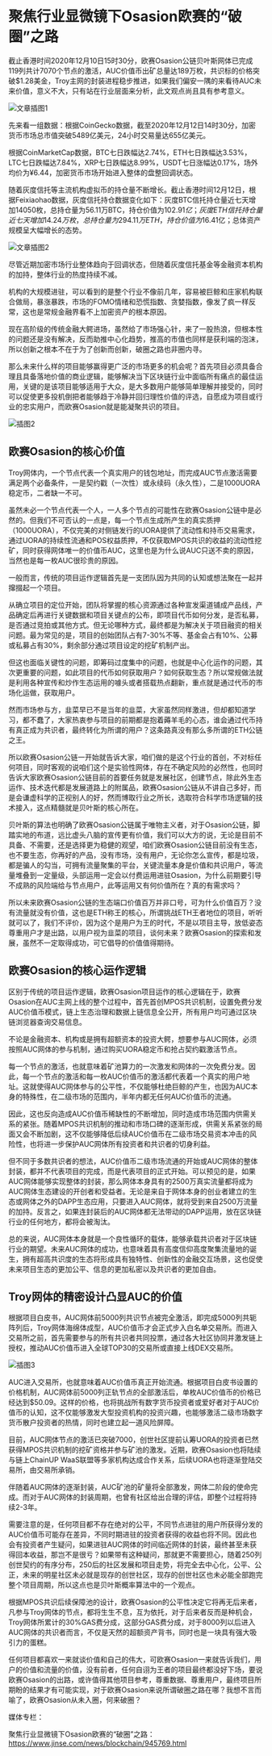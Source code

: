# **聚焦行业显微镜下Osasion欧赛的“破圈”之路**

截止香港时间2020年12月10日15时30分，欧赛Osasion公链贝叶斯网体已完成119列共计7070个节点的激活，AUC价值币出矿总量达189万枚，共识标的价格突破$1.28美金，Troy主网的封装进程稳步推进，如果我们偏安一隅的来看待AUC未来价值，意义不大，只有站在行业层面来分析，此文观点尚且具有参考意义。

![文章插图1](https://github.com/AUC-IO/AUC--publicity/blob/main/%E5%9B%BE%E7%89%87/%E6%96%87%E7%AB%A0%E6%8F%92%E5%9B%BE/%E6%96%87%E7%AB%A0%E6%8F%92%E5%9B%BE1.png)

先来看一组数据：根据CoinGecko数据，截至2020年12月12日14时30分，加密货币市场总市值突破5489亿美元，24小时交易量达655亿美元。

根据CoinMarketCap数据，BTC七日跌幅达2.74%，ETH七日跌幅达3.53%，LTC七日跌幅达7.84%，XRP七日跌幅达8.99%，USDT七日涨幅达0.17%，场外均价为¥6.44，加密货币市场开始进入整体的盘整回调状态。

随着灰度信托等主流机构虚拟币的持仓量不断增长。截止香港时间12月12日，根据Feixiaohao数据，灰度信托持仓数据变化如下：灰度BTC信托持仓量近七天增加14050枚，总持仓量为56.11万BTC，持仓价值为$102.91亿；灰度ETH信托持仓量近七天增加14.24万枚，总持仓量为294.11万ETH，持仓价值为$16.41亿；总体资产规模呈大幅增长的态势。

![文章插图2](https://github.com/AUC-IO/AUC--publicity/blob/main/%E5%9B%BE%E7%89%87/%E6%96%87%E7%AB%A0%E6%8F%92%E5%9B%BE/%E6%96%87%E7%AB%A0%E6%8F%92%E5%9B%BE2.png)

尽管近期加密市场行业整体趋向于回调状态，但随着灰度信托基金等金融资本机构的加持，整体行业的热度持续不减。

机构的大规模进驻，可以看到的是整个行业不像前几年，容易被巨鲸和庄家机构联合做局，暴涨暴跌，市场的FOMO情绪和恐慌指数、贪婪指数，像发了疯一样反常，这也是常规金融界看不上加密资产的根本原因。

现在高阶级的传统金融大鳄进场，虽然给了市场强心针，来了一股热浪，但根本性的问题还是没有解决，反而助推中心化趋势，推高的市值也同样是获利端的泡沫，所以创新之根本不在于为了创新而创新，破圈之路也非圈内寻。

那么未来什么样的项目能够赢得更广泛的市场更多的机会呢？首先项目必须具备合理且具备落地价值的商业逻辑，能够解决当下区块链行业中面临所有痛点的最佳运用，关键的是该项目能够适用于大众，是大多数用户能够简单理解并接受的，同时可以促使更多投机倒把者能够趋于冷静并回归理性价值的评选，自愿成为项目或行业的忠实用户，而欧赛Osasion就是能凝聚共识的项目。

![插图2](https://github.com/AUC-IO/AUC--publicity/blob/main/%E5%9B%BE%E7%89%87/%E6%96%87%E7%AB%A0%E6%8F%92%E5%9B%BE/%E6%8F%92%E5%9B%BE2.jpg)

## ****欧赛Osasion的核心价值****
Troy网体内，一个节点代表一个真实用户的钱包地址，而完成AUC节点激活需要满足两个必备条件，一是契约戳（一次性）或永续码（永久性），二是1000UORA稳定币，二者缺一不可。

虽然未必一个节点代表一个人，一人多个节点的可能性在欧赛Osasion公链中是必然的。但我们不可否认的一点是，每一个节点生成所产生的真实质押（1000UORA），不仅完美的对侧链发行的UORA提供了流动性和持币交易需求，通过UORA的持续性流通和POS权益质押，不仅获取MPOS共识的收益的流动性挖矿，同时获得网体唯一的价值币AUC，这里也是为什么说AUC只送不卖的原因，当然也是每一枚AUC很珍贵的原因。

一般而言，传统的项目运作逻辑首先是一支团队因为共同的认知或想法聚在一起并撺掇起一个项目。

从确立项目的定位开始，团队将掌握的核心资源通过各种宣发渠道铺成产品线，产品确定后再进行关键数据和项目关键点的公布，即项目代币如何分发，是否私募，是否通过竞拍或其他方式。但无论哪种方式，最终都是为解决关于项目融资的相关问题。最为常见的是，项目的创始团队占有7-30%不等、基金会占有10%、公募或私募占有30%，剩余部分通过项目设定的挖矿机制产出。

但这也面临关键性的问题，即筹码过度集中的问题，也就是中心化运作的问题，其次更重要的问题，如此项目的代币如何获取用户？如何获取生态？所以常规做法就是利用各种宣传和炒作生态运用的噱头或者搭载热点翻新，重点就是通过代币的市场化运做，获取用户。

然而市场参与方，韭菜早已不是当年的韭菜，大家虽然同样激进，但却都知道学习，都不蠢了，大家热衷参与项目的前期都是抱着薅羊毛的心态，谁会通过代币持有真正成为共识者，最终转化为所谓的用户？这条路真没有那么多所谓的ETH公链之王。

所以欧赛Osasion公链一开始就告诉大家，咱们做的是这个行业的首创，不对标任何项目，同时客观的说咱们这个是实验性网体，存在不确定风险的必然性，也同时告诉大家欧赛Osasion公链目前的首要任务就是发展社区，创建节点，除此外生态运作、技术迭代都是发展道路上的附属品，欧赛Osasion公链从不讲自己多好，而是会谦虚科学的正视别人的好，然而博取行业之所长，选取符合科学市场逻辑的技术接入，这点精髓就是贝叶斯的核心所在。

贝叶斯的算法也明确了欧赛Osasion公链属于唯物主义者，对于Osasion公链，脚踏实地的布道，远比虚头八脑的宣传更有价值，我们可以大方的说，无论是目前不具备、不需要，还是选择更为稳健的观望，咱们欧赛Osasion公链目前没有生态，也不要生态，你再好的产品，没有市场，没有用户，无论你怎么宣传，都是垃圾，都是骗人的勾当，可拥有流量聚集的平台，关键流量本身是价值和共识用户，等流量堆叠到一定量级，头部运用一定会以付费运用进驻Osasion，为什么前期要引导不成熟的风险端给与节点用户，此等运用又有何价值所在？真的有需求吗？

所以未来欧赛Osasion公链的生态端口价值百万并非口号，可为什么价值百万？没有流量就没有价值，这也是ETH称王的核心，所谓挑战ETH王者地位的项目，听听就可以了，我们不评价，因为这个是用户为王的时代，不是以项目主导，放低姿态尊重用户才是出路，以用户视为韭菜的项目，谈何未来？欧赛Osasion的探索和发展，虽然不一定取得成功，可它倡导的价值值得期待。

## ****欧赛Osasion的核心运作逻辑****

区别于传统的项目运作逻辑，欧赛Osasion项目运作的核心逻辑在于，欧赛Osasion在AUC主网上线的整个过程中，首先首创MPOS共识机制，设置免费分发AUC价值币模式，链上生态治理和数据上链信息全公开，所有用户均可通过区块链浏览器查询交易信息。

不论是金融资本、机构或是拥有超额资本的投资大鳄，想要参与AUC网体，必须按照AUC网体的参与机制，通过购买UORA稳定币和抢占契约戳激活节点。

每一个节点的激活，也就意味着矿池算力的一次激发和网体的一次免费分发。因此，每一个节点的激活和每一枚AUC价值币的激活都代表着一个真实的用户地址。这就使得AUC网体参与的公平性，不仅能够杜绝巨鲸的产生，也因为AUC本身的特殊性，在二级市场的范围内，半年内都无任何AUC价值币的流通。

因此，这也反向造成AUC价值币稀缺性的不断增加，同时造成市场范围内供需关系的紧张。随着MPOS共识机制的推动和市场口碑的逐渐形成，供需关系紧张的局面又会不断加剧，这不仅能够降低后续AUC价值币在二级市场交易资本冲击的风险性，也将进一步保护AUC网体所有投资者和共识者的切身利益。

但不同于多数共识者的想法，AUC价值币二级市场流通的开始或AUC网体的整体封装，都并不代表项目的完成，而是代表项目的正式开始。可以预见的是，如果AUC网体能够实现整体的封装，那么网体本身具有的2500万真实流量都将成为AUC网体生态建设的开创者和受益者。无论是来自于网体本身的创业者建立的生态或网体之外的DAPP生态应用，只要进入AUC网体，就将受到来自2500万流量的加持。反言之，如果连封装后的AUC网体都无法带动的DAPP运用，放在区块链行业的任何地方，都将会被淘汰。

总的来说，AUC网体本身就是一个良性循环的载体，能够承载共识者对于区块链行业的期望。未来AUC网体的成功，也意味着具有高度信仰高度聚集流量地的诞生，拥有超高共识度的生态将形成具有独特性、创新性的金融交互场景，这也促使未来项目生态的更加公平、信息的更加私密以及共识者的更加自由。

## ****Troy网体的精密设计凸显AUC的价值****

根据项目白皮书，AUC网体前5000列共识节点被完全激活，即完成5000列共轭阵列后，Troy网体海绵体成型，AUC价值币才会正式步入白名单交易所。而进入交易所之前，首先需要参与的所有共识者共同投票，通过各大社区协同并激发链上授权，推动AUC价值币进入全球TOP30的交易所或直接上线DEX交易所。

![插图3](https://github.com/AUC-IO/AUC--publicity/blob/main/%E5%9B%BE%E7%89%87/%E6%96%87%E7%AB%A0%E6%8F%92%E5%9B%BE/%E6%8F%92%E5%9B%BE3.jpg)

AUC进入交易所，也就意味着AUC价值币真正开始流通。根据项目白皮书设置的价格机制，AUC网体前5000列正轨节点的全部激活后，单枚AUC价值币的价格已经达到$50.09。这样的价格，也将挑战所有数字货币投资者或爱好者对于AUC价值币的认知，这不仅能够激发大型投资机构的投资兴趣，也能够激活二级市场数字货币散户投资者的热情，同时也建立起一道风险屏障。

目前，AUC网体节点的激活已突破7000，创世社区提前认筹UORA的投资者已然获得MPOS共识机制的挖矿资格并参与矿池的激发。近期，欧赛Osasion也将陆续与链上ChainUP WaaS联盟等多家机构达成合作关系，后续UORA也将逐渐登陆交易所，由交易所承销。

伴随着AUC网体的逐渐封装，AUC矿池的矿量将全部激发，网体二阶段的使命完成。而对于AUC网体的封装周期，也曾有社区给出合理的评估，即整个过程将持续2-3年。

需要注意的是，任何项目都不存在绝对的公平，不同节点进驻的用户所获得分发的AUC价值币可能存在差异，不同时期进驻的投资者获得的收益也将不同。因此也会有投资者产生疑问，如果进驻AUC网体的时间临近网体的封装，最终甚至未获得回本收益，那岂不是很亏？如果带有这种疑问，那就更不需要担心，随着250列创世契约的有序分布，250后的社区发展和项目走势，将完全去中心化，公平、公正，未来的明星社区未必就是现存的创世社区，现存的创世社区也未必能全部跑完整个项目周期，所以这点也是贝叶斯概率算法中的一个观点。

根据MPOS共识后续保障池的设计，欧赛Osasion的公平性决定它将再无后来者，凡参与Troy网体的节点，都将生生不息，互为依托，对于后来者反而是种机会，Troy网体所累计的30%GAS费分成，这部分GAS费分成，对于8000列以后进入AUC网体的共识者而言，不仅是天然的超额资产背书，同时也是一块具有强大吸引力的蛋糕。

任何项目都喜欢一来就谈价值和自己的伟大，可欧赛Osasion一来就告诉我们，用户的价值和流量的价值，没有前者，任何自诩为王者的项目最终都没好下场，要说欧赛Osasion的出路，或许值得其他项目参考，尊重数据、尊重用户，最终项目所期盼的结果才有可能实现，对于欧赛Osasion来说所谓破圈之路在哪？我想不言而喻了，欧赛Osasion从未入圈，何来破圈？

媒体专栏：

聚焦行业显微镜下Osasion欧赛的“破圈”之路：https://www.jinse.com/news/blockchain/945769.html
